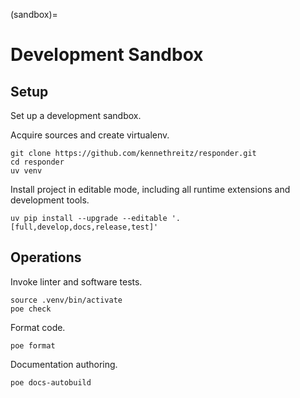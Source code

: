 (sandbox)=
# Development Sandbox

## Setup
Set up a development sandbox.

Acquire sources and create virtualenv.
```shell
git clone https://github.com/kennethreitz/responder.git
cd responder
uv venv
```

Install project in editable mode, including
all runtime extensions and development tools.
```shell
uv pip install --upgrade --editable '.[full,develop,docs,release,test]'
```

## Operations
Invoke linter and software tests.
```shell
source .venv/bin/activate
poe check
```

Format code.
```shell
poe format
```

Documentation authoring.
```shell
poe docs-autobuild
```
